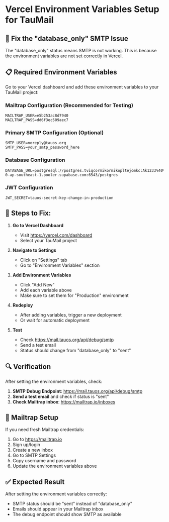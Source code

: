 # Vercel Environment Variables Setup for TauMail

## 🔧 Fix the "database_only" SMTP Issue

The "database_only" status means SMTP is not working. This is because the environment variables are not set correctly in Vercel.

## 📋 Required Environment Variables

Go to your Vercel dashboard and add these environment variables to your TauMail project:

### **Mailtrap Configuration (Recommended for Testing)**
```
MAILTRAP_USER=e5b253ac8d7940
MAILTRAP_PASS=dd6f3ec509aec7
```

### **Primary SMTP Configuration (Optional)**
```
SMTP_USER=noreply@tauos.org
SMTP_PASS=your_smtp_password_here
```

### **Database Configuration**
```
DATABASE_URL=postgresql://postgres.tviqcormikormikopltejomkc:Ak1233%40%405@aws-0-ap-southeast-1.pooler.supabase.com:6543/postgres
```

### **JWT Configuration**
```
JWT_SECRET=tauos-secret-key-change-in-production
```

## 🚀 Steps to Fix:

1. **Go to Vercel Dashboard**
   - Visit https://vercel.com/dashboard
   - Select your TauMail project

2. **Navigate to Settings**
   - Click on "Settings" tab
   - Go to "Environment Variables" section

3. **Add Environment Variables**
   - Click "Add New"
   - Add each variable above
   - Make sure to set them for "Production" environment

4. **Redeploy**
   - After adding variables, trigger a new deployment
   - Or wait for automatic deployment

5. **Test**
   - Check https://mail.tauos.org/api/debug/smtp
   - Send a test email
   - Status should change from "database_only" to "sent"

## 🔍 Verification

After setting the environment variables, check:

1. **SMTP Debug Endpoint**: https://mail.tauos.org/api/debug/smtp
2. **Send a test email** and check if status is "sent"
3. **Check Mailtrap inbox**: https://mailtrap.io/inboxes

## 📧 Mailtrap Setup

If you need fresh Mailtrap credentials:

1. Go to https://mailtrap.io
2. Sign up/login
3. Create a new inbox
4. Go to SMTP Settings
5. Copy username and password
6. Update the environment variables above

## ✅ Expected Result

After setting the environment variables correctly:
- SMTP status should be "sent" instead of "database_only"
- Emails should appear in your Mailtrap inbox
- The debug endpoint should show SMTP as available 